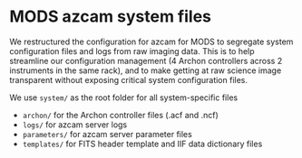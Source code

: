 # MODS azcam system files

We restructured the configuration for azcam for MODS to segregate system configuration files and logs from raw imaging data.  This is to help
streamline our configuration management (4 Archon controllers across 2 instruments in the same rack), and to make getting at raw science image
transparent without exposing critical system configuration files.

We use `system/` as the root folder for all system-specific files
 * `archon/` for the Archon controller files (.acf and .ncf)
 * `logs/` for azcam server logs
 * `parameters/` for azcam server parameter files
 * `templates/` for FITS header template and IIF data dictionary files

